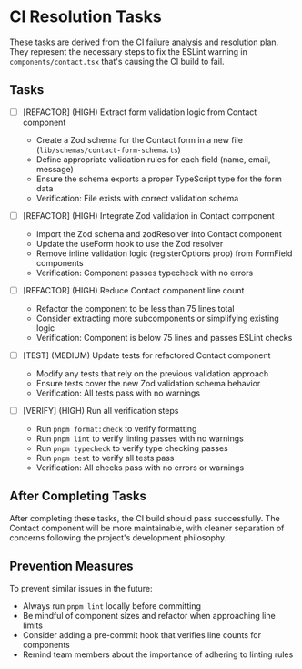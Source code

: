 # CI Resolution Tasks

These tasks are derived from the CI failure analysis and resolution plan. They represent the necessary steps to fix the ESLint warning in `components/contact.tsx` that's causing the CI build to fail.

## Tasks

- [ ] [REFACTOR] (HIGH) Extract form validation logic from Contact component

  - Create a Zod schema for the Contact form in a new file (`lib/schemas/contact-form-schema.ts`)
  - Define appropriate validation rules for each field (name, email, message)
  - Ensure the schema exports a proper TypeScript type for the form data
  - Verification: File exists with correct validation schema

- [ ] [REFACTOR] (HIGH) Integrate Zod validation in Contact component

  - Import the Zod schema and zodResolver into Contact component
  - Update the useForm hook to use the Zod resolver
  - Remove inline validation logic (registerOptions prop) from FormField components
  - Verification: Component passes typecheck with no errors

- [ ] [REFACTOR] (HIGH) Reduce Contact component line count

  - Refactor the component to be less than 75 lines total
  - Consider extracting more subcomponents or simplifying existing logic
  - Verification: Component is below 75 lines and passes ESLint checks

- [ ] [TEST] (MEDIUM) Update tests for refactored Contact component

  - Modify any tests that rely on the previous validation approach
  - Ensure tests cover the new Zod validation schema behavior
  - Verification: All tests pass with no warnings

- [ ] [VERIFY] (HIGH) Run all verification steps
  - Run `pnpm format:check` to verify formatting
  - Run `pnpm lint` to verify linting passes with no warnings
  - Run `pnpm typecheck` to verify type checking passes
  - Run `pnpm test` to verify all tests pass
  - Verification: All checks pass with no errors or warnings

## After Completing Tasks

After completing these tasks, the CI build should pass successfully. The Contact component will be more maintainable, with cleaner separation of concerns following the project's development philosophy.

## Prevention Measures

To prevent similar issues in the future:

- Always run `pnpm lint` locally before committing
- Be mindful of component sizes and refactor when approaching line limits
- Consider adding a pre-commit hook that verifies line counts for components
- Remind team members about the importance of adhering to linting rules
